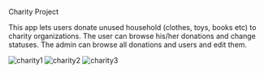 
Charity Project

This app lets users donate unused household (clothes, toys, books etc) to charity organizations. The user can browse his/her donations and change statuses. The admin can browse all donations and users and edit them.

![charity1](https://user-images.githubusercontent.com/80327322/123505508-cb8a2e80-d65f-11eb-8a6e-4c4074244631.png)
![charity2](https://user-images.githubusercontent.com/80327322/123505511-cd53f200-d65f-11eb-970f-414da4649138.png)
![charity3](https://user-images.githubusercontent.com/80327322/123505512-cf1db580-d65f-11eb-927f-61f86a03f839.png)
